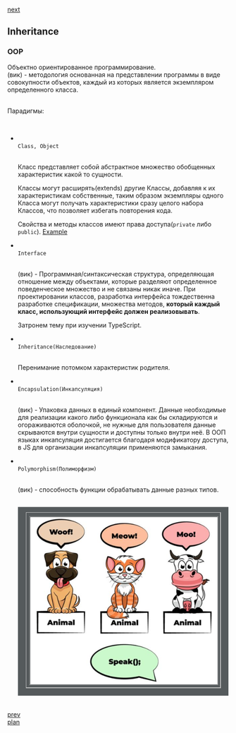 <a href="03.md">next</a>

<h2>Inheritance</h2>

<h3>OOP</h3>

<div>
Объектно ориентированное программирование.
<br/>
(вик) - методология основанная на представлении программы в виде совокупности объектов, каждый из которых является экземпляром определенного класса. 

<br/>
<br/>

Парадигмы:

<br/>

<ul>
<li>
<code>
Class, Object
</code>
  
<br/>

Класс представляет собой абстрактное множество обобщенных характеристик какой то сущности.
<br/>

Классы могут расширять(extends) другие Классы, добавляя к их характеристикам собственные, таким образом экземпляры одного Класса могут получать характеристики сразу целого набора Классов, что позволяет избегать повторения кода.
<br/>

Свойства и методы классов имеют права доступа(<code>private</code> либо <code>public</code>).
<a href="https://dotnetfiddle.net/OZ3uJ8">Example</a>
</li>

<li>
<code>
Interface
</code>
    
<br/>

(вик) - Программная/синтаксическая структура, определяющая отношение между объектами, которые разделяют определенное поведенческое множество и не связаны никак иначе. При проектировании классов, разработка интерфейса тождественна разработке спецификации, множества методов, <strong>который каждый класс, использующий интерфейс должен реализовывать</strong>.
<br/>

Затронем тему при изучении TypeScript.
</li>

<li>
<code>
Inheritance(Наследование)
</code>
      
<br/>
  
Перенимание потомком характеристик родителя.
</li>

<li>
<code>
Encapsulation(Инкапсуляция)
</code>
        
<br/>
  
(вик) - Упаковка данных в единый компонент. Данные необходимые для реализации какого либо функционала как бы складируются и огораживаются оболочкой, не нужные для пользователя данные скрываются внутри сущности и доступны только внутри неё. В ООП языках инкапсуляция достигается благодаря модификатору доступа, в JS для организации инкапсуляции применяются замыкания.
</li>

<li>
<code>
Polymorphism(Полиморфизм)
</code>
          
<br/>
  
(вик) - способность функции обрабатывать данные разных типов.

<br/>
<img src="./media/02-0.png">
</li>

</ul>
</div>

<br/>
<a href="01.md">prev</a>
<br/>
<a href="00.md">plan</a>
